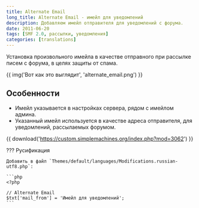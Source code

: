 ```yaml
---
title: Alternate Email
long_title: Alternate Email - имейл для уведомлений
description: Добавляем имейл отправителя для уведомлений с форума.
date: 2011-06-20
tags: [SMF 2.0, рассылки, уведомления]
categories: [translations]
---
```


Установка произвольного имейла в качестве отправного при рассылке писем с форума, в целях защиты от спама.

<!-- more -->

{{ img('Вот как это выглядит', 'alternate_email.png') }}

## Особенности

* Имейл указывается в настройках сервера, рядом с имейлом админа.
* Указанный имейл используется в качестве адреса отправителя, для уведомлений, рассылаемых форумом.

{{ download('https://custom.simplemachines.org/index.php?mod=3062') }}

??? Русификация

    Добавить в файл `Themes/default/languages/Modifications.russian-utf8.php`:

    ```php
    <?php

    // Alternate Email
    $txt['mail_from'] = 'Имейл для уведомлений';
    ```
